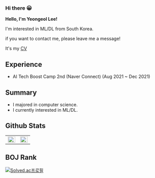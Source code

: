 ### Hi there  😀

**Hello, I'm Yeongeol Lee!**

I'm interested in ML/DL  from South Korea.

if you want to contact me, please leave me a message!

It's my [CV](https://charming-land-29c.notion.site/422d69ae7dbf4f1ca7e34f5570517935)

## Experience

- AI Tech Boost Camp 2nd (Naver Connect) (Aug 2021 ~ Dec 2021)

## Summary

- I majored in computer science.
- I currently interested in ML/DL.

## Github Stats

<table><tr><td valign="top" width="50%">

<img src="https://github-readme-stats.vercel.app/api?username=LeeYeonGeol&show_icons=true&count_private=true&hide_border=true" align="left" style="width: 100%" />

</td><td valign="top" width="50%">

<img src="https://github-readme-stats.vercel.app/api/top-langs/?username=LeeYeonGeol&hide_border=true&layout=compact" align="left" style="width: 100%" />

</td></tr></table> 

## BOJ Rank

[![Solved.ac프로필](http://mazassumnida.wtf/api/v2/generate_badge?boj=f2f42020)](https://solved.ac/f2f42020)




